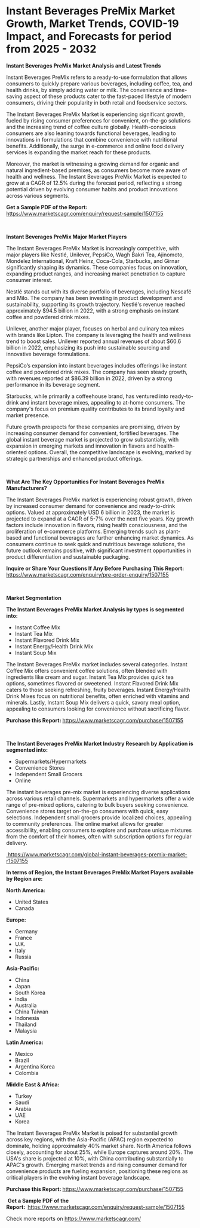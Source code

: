 <p><h1>Instant Beverages PreMix Market Growth, Market Trends, COVID-19 Impact, and Forecasts for period from 2025 - 2032</h1></p><p><strong>Instant Beverages PreMix Market Analysis and Latest Trends</strong></p>
<p><p>Instant Beverages PreMix refers to a ready-to-use formulation that allows consumers to quickly prepare various beverages, including coffee, tea, and health drinks, by simply adding water or milk. The convenience and time-saving aspect of these products cater to the fast-paced lifestyle of modern consumers, driving their popularity in both retail and foodservice sectors.</p><p>The Instant Beverages PreMix Market is experiencing significant growth, fueled by rising consumer preferences for convenient, on-the-go solutions and the increasing trend of coffee culture globally. Health-conscious consumers are also leaning towards functional beverages, leading to innovations in formulations that combine convenience with nutritional benefits. Additionally, the surge in e-commerce and online food delivery services is expanding the market reach for these products.</p><p>Moreover, the market is witnessing a growing demand for organic and natural ingredient-based premixes, as consumers become more aware of health and wellness. The Instant Beverages PreMix Market is expected to grow at a CAGR of 12.5% during the forecast period, reflecting a strong potential driven by evolving consumer habits and product innovations across various segments.</p></p>
<p><strong>Get a Sample PDF of the Report:&nbsp;</strong> <a href="https://www.marketscagr.com/enquiry/request-sample/1507155?utm_campaign=3019&utm_medium=2&utm_source=Github&utm_content=ia&utm_term=23032025&utm_id=instant-beverages-premix">https://www.marketscagr.com/enquiry/request-sample/1507155</a></p>
<p>&nbsp;</p>
<p><strong>Instant Beverages PreMix Major Market Players</strong></p>
<p><p>The Instant Beverages PreMix Market is increasingly competitive, with major players like Nestlé, Unilever, PepsiCo, Wagh Bakri Tea, Ajinomoto, Mondelez International, Kraft Heinz, Coca-Cola, Starbucks, and Girnar significantly shaping its dynamics. These companies focus on innovation, expanding product ranges, and increasing market penetration to capture consumer interest.</p><p>Nestlé stands out with its diverse portfolio of beverages, including Nescafé and Milo. The company has been investing in product development and sustainability, supporting its growth trajectory. Nestlé's revenue reached approximately $94.5 billion in 2022, with a strong emphasis on instant coffee and powdered drink mixes.</p><p>Unilever, another major player, focuses on herbal and culinary tea mixes with brands like Lipton. The company is leveraging the health and wellness trend to boost sales. Unilever reported annual revenues of about $60.6 billion in 2022, emphasizing its push into sustainable sourcing and innovative beverage formulations.</p><p>PepsiCo’s expansion into instant beverages includes offerings like instant coffee and powdered drink mixes. The company has seen steady growth, with revenues reported at $86.39 billion in 2022, driven by a strong performance in its beverage segment.</p><p>Starbucks, while primarily a coffeehouse brand, has ventured into ready-to-drink and instant beverage mixes, appealing to at-home consumers. The company's focus on premium quality contributes to its brand loyalty and market presence.</p><p>Future growth prospects for these companies are promising, driven by increasing consumer demand for convenient, fortified beverages. The global instant beverage market is projected to grow substantially, with expansion in emerging markets and innovation in flavors and health-oriented options. Overall, the competitive landscape is evolving, marked by strategic partnerships and enhanced product offerings.</p></p>
<p>&nbsp;</p>
<p><strong>What Are The Key Opportunities For Instant Beverages PreMix Manufacturers?</strong></p>
<p><p>The Instant Beverages PreMix market is experiencing robust growth, driven by increased consumer demand for convenience and ready-to-drink options. Valued at approximately USD 6 billion in 2023, the market is projected to expand at a CAGR of 5-7% over the next five years. Key growth factors include innovation in flavors, rising health consciousness, and the proliferation of e-commerce platforms. Emerging trends such as plant-based and functional beverages are further enhancing market dynamics. As consumers continue to seek quick and nutritious beverage solutions, the future outlook remains positive, with significant investment opportunities in product differentiation and sustainable packaging.</p></p>
<p><strong>Inquire or Share Your Questions If Any Before Purchasing This Report:</strong> <a href="https://www.marketscagr.com/enquiry/pre-order-enquiry/1507155?utm_campaign=3019&utm_medium=2&utm_source=Github&utm_content=ia&utm_term=23032025&utm_id=instant-beverages-premix">https://www.marketscagr.com/enquiry/pre-order-enquiry/1507155</a></p>
<p>&nbsp;</p>
<p><strong>Market Segmentation</strong></p>
<p><strong>The Instant Beverages PreMix Market Analysis by types is segmented into:</strong></p>
<p><ul><li>Instant Coffee Mix</li><li>Instant Tea Mix</li><li>Instant Flavored Drink Mix</li><li>Instant Energy/Health Drink Mix</li><li>Instant Soup Mix</li></ul></p>
<p><p>The Instant Beverages PreMix market includes several categories. Instant Coffee Mix offers convenient coffee solutions, often blended with ingredients like cream and sugar. Instant Tea Mix provides quick tea options, sometimes flavored or sweetened. Instant Flavored Drink Mix caters to those seeking refreshing, fruity beverages. Instant Energy/Health Drink Mixes focus on nutritional benefits, often enriched with vitamins and minerals. Lastly, Instant Soup Mix delivers a quick, savory meal option, appealing to consumers looking for convenience without sacrificing flavor.</p></p>
<p><strong>Purchase this Report:&nbsp;</strong><a href="https://www.marketscagr.com/purchase/1507155?utm_campaign=3019&utm_medium=2&utm_source=Github&utm_content=ia&utm_term=23032025&utm_id=instant-beverages-premix">https://www.marketscagr.com/purchase/1507155</a></p>
<p>&nbsp;</p>
<p><strong>The Instant Beverages PreMix Market Industry Research by Application is segmented into:</strong></p>
<p><ul><li>Supermarkets/Hypermarkets</li><li>Convenience Stores</li><li>Independent Small Grocers</li><li>Online</li></ul></p>
<p><p>The instant beverages pre-mix market is experiencing diverse applications across various retail channels. Supermarkets and hypermarkets offer a wide range of pre-mixed options, catering to bulk buyers seeking convenience. Convenience stores target on-the-go consumers with quick, easy selections. Independent small grocers provide localized choices, appealing to community preferences. The online market allows for greater accessibility, enabling consumers to explore and purchase unique mixtures from the comfort of their homes, often with subscription options for regular delivery.</p></p>
<p><a href="https://www.marketscagr.com/global-instant-beverages-premix-market-r1507155?utm_campaign=3019&utm_medium=2&utm_source=Github&utm_content=ia&utm_term=23032025&utm_id=instant-beverages-premix">&nbsp;https://www.marketscagr.com/global-instant-beverages-premix-market-r1507155</a></p>
<p><strong>In terms of Region, the Instant Beverages PreMix Market Players available by Region are:</strong></p>
<p>
    <p> <strong> North America: </strong>
        <ul>
            <li>United States</li>
            <li>Canada</li>
        </ul>
        </p> 
    <p> <strong> Europe: </strong>
        <ul>
            <li>Germany</li>
            <li>France</li>
            <li>U.K.</li>
            <li>Italy</li>
            <li>Russia</li>
        </ul>
        </p> 
    <p> <strong> Asia-Pacific: </strong>
        <ul>
            <li>China</li>
            <li>Japan</li>
            <li>South Korea</li>
            <li>India</li>
            <li>Australia</li>
            <li>China Taiwan</li>
            <li>Indonesia</li>
            <li>Thailand</li>
            <li>Malaysia</li>
        </ul>
        </p> 
    <p> <strong> Latin America: </strong>
        <ul>
            <li>Mexico</li>
            <li>Brazil</li>
            <li>Argentina Korea</li>
            <li>Colombia</li>
        </ul>
        </p> 
    <p> <strong> Middle East & Africa: </strong>
        <ul>
            <li>Turkey</li>
            <li>Saudi</li>
            <li>Arabia</li>
            <li>UAE</li>
            <li>Korea</li>
        </ul>
    </p>
    </p>
<p><p>The Instant Beverages PreMix Market is poised for substantial growth across key regions, with the Asia-Pacific (APAC) region expected to dominate, holding approximately 40% market share. North America follows closely, accounting for about 25%, while Europe captures around 20%. The USA's share is projected at 10%, with China contributing substantially to APAC's growth. Emerging market trends and rising consumer demand for convenience products are fueling expansion, positioning these regions as critical players in the evolving instant beverage landscape.</p></p>
<p><strong>Purchase this Report: </strong><a href="https://www.marketscagr.com/purchase/1507155?utm_campaign=3019&utm_medium=2&utm_source=Github&utm_content=ia&utm_term=23032025&utm_id=instant-beverages-premix">https://www.marketscagr.com/purchase/1507155</a></p>
<p>&nbsp;<strong>Get a Sample PDF of the Report:&nbsp;&nbsp;</strong><a href="https://www.marketscagr.com/enquiry/request-sample/1507155?utm_campaign=3019&utm_medium=2&utm_source=Github&utm_content=ia&utm_term=23032025&utm_id=instant-beverages-premix">https://www.marketscagr.com/enquiry/request-sample/1507155</a></p>
<p><strong></strong></p>
<p>Check more reports on <a href="https://www.marketscagr.com/?utm_campaign=3019&utm_medium=2&utm_source=Github&utm_content=ia&utm_term=23032025&utm_id=instant-beverages-premix">https://www.marketscagr.com/</a></p>